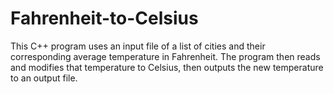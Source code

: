 # Fahrenheit-to-Celsius
This C++ program uses an input file of a list of cities and their corresponding average temperature in Fahrenheit. The program then reads and modifies that temperature to Celsius, then outputs the new temperature to an output file.
